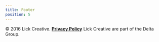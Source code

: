 ```yaml
---
title: Footer
position: 5
---
```


<footer class="footer u-text-center u-text-fade " markdown="1">
&copy; 2016 Lick Creative. <a href="http://thedeltagroup.co.uk/data-privacy-statement/"><strong>Privacy Policy</strong></a>
Lick Creative are part of the Delta Group.
</footer>
